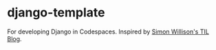 # django-template

For developing Django in Codespaces. Inspired by [Simon Willison's TIL Blog](https://til.simonwillison.net/github/django-postgresql-codespaces).
